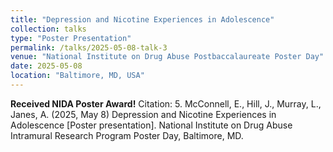 ```yaml
---
title: "Depression and Nicotine Experiences in Adolescence"
collection: talks
type: "Poster Presentation"
permalink: /talks/2025-05-08-talk-3
venue: "National Institute on Drug Abuse Postbaccalaureate Poster Day"
date: 2025-05-08
location: "Baltimore, MD, USA"
---
```


**Received NIDA Poster Award!** Citation: 5.	McConnell, E., Hill, J., Murray, L., Janes, A. (2025, May 8) Depression and Nicotine Experiences in Adolescence [Poster presentation]. National Institute on Drug Abuse Intramural Research Program Poster Day, Baltimore, MD.
